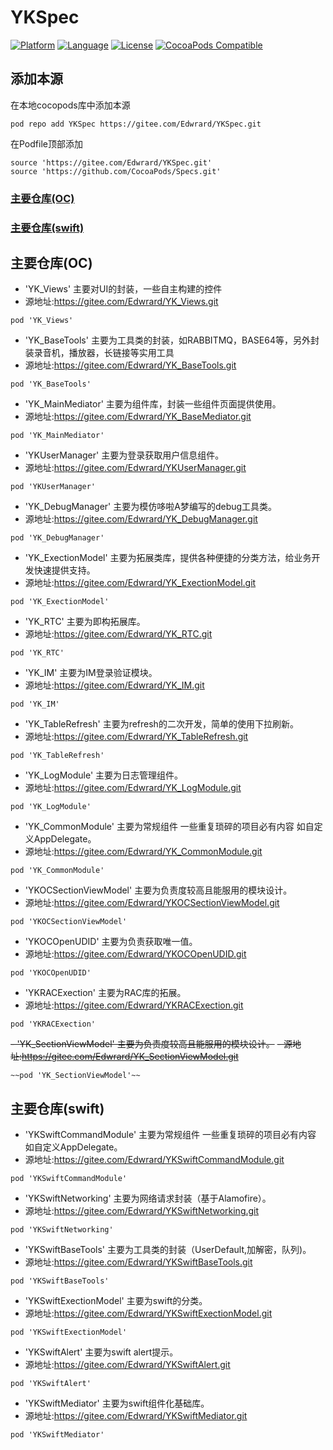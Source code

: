 # YKSpec

[![Platform](https://img.shields.io/badge/platform-iOS-red.svg)](https://developer.apple.com/iphone/index.action) [![Language](http://img.shields.io/badge/language-OC-yellow.svg?style=flat )](https://en.wikipedia.org/wiki/Objective-C) [![License](https://img.shields.io/badge/license-MIT-blue.svg)](http://mit-license.org) [![CocoaPods Compatible](https://img.shields.io/badge/cocoapod-last-green.svg)](https://gitee.com/Edwrard/YKSpec)

## 添加本源
在本地cocopods库中添加本源

```
pod repo add YKSpec https://gitee.com/Edwrard/YKSpec.git
```


在Podfile顶部添加

```
source 'https://gitee.com/Edwrard/YKSpec.git'
source 'https://github.com/CocoaPods/Specs.git'
```

### <a href="oc">主要仓库(OC)</a>
### <a href="swift"> 主要仓库(swift)</a>

## <a name="oc">主要仓库(OC)</a>

- 'YK_Views'   主要对UI的封装，一些自主构建的控件
- 源地址:https://gitee.com/Edwrard/YK_Views.git
```
pod 'YK_Views'
```

- 'YK_BaseTools'    主要为工具类的封装，如RABBITMQ，BASE64等，另外封装录音机，播放器，长链接等实用工具
- 源地址:https://gitee.com/Edwrard/YK_BaseTools.git
```
pod 'YK_BaseTools'
```
- 'YK_MainMediator' 主要为组件库，封装一些组件页面提供使用。
- 源地址:https://gitee.com/Edwrard/YK_BaseMediator.git
```
pod 'YK_MainMediator'
```
- 'YKUserManager' 主要为登录获取用户信息组件。
- 源地址:https://gitee.com/Edwrard/YKUserManager.git
```
pod 'YKUserManager'
```
- 'YK_DebugManager' 主要为模仿哆啦A梦编写的debug工具类。
- 源地址:https://gitee.com/Edwrard/YK_DebugManager.git
```
pod 'YK_DebugManager'
```
- 'YK_ExectionModel' 主要为拓展类库，提供各种便捷的分类方法，给业务开发快速提供支持。
- 源地址:https://gitee.com/Edwrard/YK_ExectionModel.git
```
pod 'YK_ExectionModel'
```
- 'YK_RTC' 主要为即构拓展库。
- 源地址:https://gitee.com/Edwrard/YK_RTC.git
```
pod 'YK_RTC'
```
- 'YK_IM' 主要为IM登录验证模块。
- 源地址:https://gitee.com/Edwrard/YK_IM.git
```
pod 'YK_IM'
```
- 'YK_TableRefresh' 主要为refresh的二次开发，简单的使用下拉刷新。
- 源地址:https://gitee.com/Edwrard/YK_TableRefresh.git
```
pod 'YK_TableRefresh'
```
- 'YK_LogModule' 主要为日志管理组件。
- 源地址:https://gitee.com/Edwrard/YK_LogModule.git
```
pod 'YK_LogModule'
```
- 'YK_CommonModule' 主要为常规组件 一些重复琐碎的项目必有内容 如自定义AppDelegate。
- 源地址:https://gitee.com/Edwrard/YK_CommonModule.git
```
pod 'YK_CommonModule'
```
- 'YKOCSectionViewModel' 主要为负责度较高且能服用的模块设计。
- 源地址:https://gitee.com/Edwrard/YKOCSectionViewModel.git
```
pod 'YKOCSectionViewModel'
```
- 'YKOCOpenUDID' 主要为负责获取唯一值。
- 源地址:https://gitee.com/Edwrard/YKOCOpenUDID.git
```
pod 'YKOCOpenUDID'
```
- 'YKRACExection' 主要为RAC库的拓展。
- 源地址:https://gitee.com/Edwrard/YKRACExection.git
```
pod 'YKRACExection'
```
~~- 'YK_SectionViewModel' 主要为负责度较高且能服用的模块设计。~~
~~- 源地址:https://gitee.com/Edwrard/YK_SectionViewModel.git~~
```
~~pod 'YK_SectionViewModel'~~
```

## <a name="swift">主要仓库(swift)</a>

- 'YKSwiftCommandModule' 主要为常规组件 一些重复琐碎的项目必有内容 如自定义AppDelegate。
- 源地址:https://gitee.com/Edwrard/YKSwiftCommandModule.git
```
pod 'YKSwiftCommandModule'
```
- 'YKSwiftNetworking' 主要为网络请求封装（基于Alamofire）。
- 源地址:https://gitee.com/Edwrard/YKSwiftNetworking.git
```
pod 'YKSwiftNetworking'
```
- 'YKSwiftBaseTools' 主要为工具类的封装（UserDefault,加解密，队列)。
- 源地址:https://gitee.com/Edwrard/YKSwiftBaseTools.git
```
pod 'YKSwiftBaseTools'
```
- 'YKSwiftExectionModel' 主要为swift的分类。
- 源地址:https://gitee.com/Edwrard/YKSwiftExectionModel.git
```
pod 'YKSwiftExectionModel'
```
- 'YKSwiftAlert' 主要为swift alert提示。
- 源地址:https://gitee.com/Edwrard/YKSwiftAlert.git
```
pod 'YKSwiftAlert'
```
- 'YKSwiftMediator' 主要为swift组件化基础库。
- 源地址:https://gitee.com/Edwrard/YKSwiftMediator.git
```
pod 'YKSwiftMediator'
```
